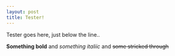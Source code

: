 ```yaml
---
layout: post
title: Tester!
---
```


Tester goes here, just below the line..

__Something bold__ and *something  italiic* and ~~some stricked through~~
